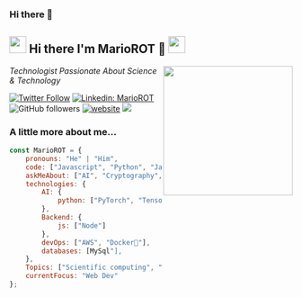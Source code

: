### Hi there 👋

<h2><img src="https://em-content.zobj.net/thumbs/120/google/350/man-technologist_1f468-200d-1f4bb.png" width="30"/> Hi there I'm MarioROT 👋 <img src="https://em-content.zobj.net/thumbs/120/google/350/man-technologist_1f468-200d-1f4bb.png" width="30"/></h2>
<img align='right' src="https://imgs.search.brave.com/1HaWeAMU4JZHSP3gHyEBY2e9XEBlHKEc8-xKcveGPCc/rs:fit:256:256:1/g:ce/aHR0cHM6Ly9tZWRp/YS5naXBoeS5jb20v/bWVkaWEvb3hzSUFE/QnIzZE50ZS9naXBo/eS5naWY.gif" width="230">
<p><em> Technologist Passionate About Science & Technology 
<!-- </a><img src="https://media.giphy.com/media/WUlplcMpOCEmTGBtBW/giphy.gif" width="30">  -->
</em></p>

[![Twitter Follow](https://img.shields.io/twitter/follow/misteranmol?label=Follow)](https://twitter.com/intent/follow?screen_name=MarioRosOt)
[![Linkedin: MarioROT](https://img.shields.io/badge/-anmol-blue?style=flat-square&logo=Linkedin&logoColor=white&link=https://www.linkedin.com/in/anmol-p-singh/)](https://www.linkedin.com/in/mario-rosas-otero-443726187/)
![GitHub followers](https://img.shields.io/github/followers/MarioROT?label=Follow&style=social)
[![website](https://img.shields.io/badge/Website-46a2f1.svg?&style=flat-square&logo=Google-Chrome&logoColor=white&link=https://mariorot.github.io/)](https://mariorot.github.io/)
![](https://visitor-badge.glitch.me/badge?page_id=MarioROT.MarioROT)



### A little more about me...  

```javascript
const MarioROT = {
    pronouns: "He" | "Him",
    code: ["Javascript", "Python", "Java", "Julia", "Matlab", "C++"],
    askMeAbout: ["AI", "Cryptography", "Science", "Cars"],
    technologies: {
        AI: {
            python: ["PyTorch", "TensorFlow", "SciKit-Learn"],
        },
        Backend: {
            js: ["Node"]
        },
        devOps: ["AWS", "Docker🐳"],
        databases: [MySql"],
    },
    Topics: ["Scientific computing", "WEB DEV", "Algorithms"],
    currentFocus: "Web Dev"
};
```

<!--
**MarioROT/MarioROT** is a ✨ _special_ ✨ repository because its `README.md` (this file) appears on your GitHub profile.

Here are some ideas to get you started:

- 🔭 I’m currently working on ...
- 🌱 I’m currently learning ...
- 👯 I’m looking to collaborate on ...
- 🤔 I’m looking for help with ...
- 💬 Ask me about ...
- 📫 How to reach me: ...
- 😄 Pronouns: ...
- ⚡ Fun fact: ...
-->
